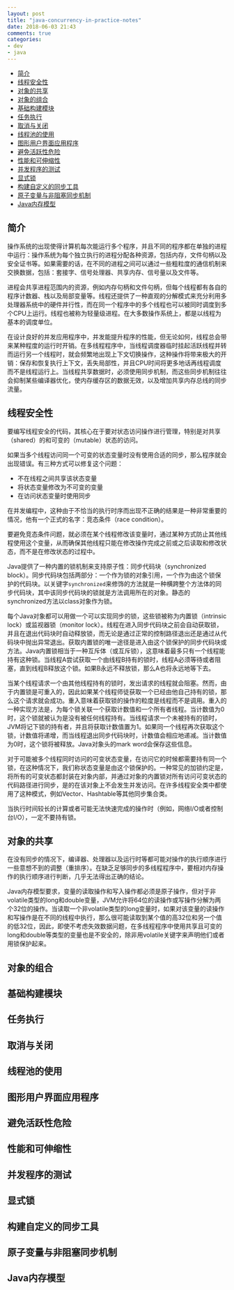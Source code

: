 ```yaml
---
layout: post
title: "java-concurrency-in-practice-notes"
date: 2018-06-03 21:43
comments: true
categories: 
- dev
- java
---
```

* [简介](#ch01)
* [线程安全性](#ch02)
* [对象的共享](#ch03)
* [对象的组合](#ch04)
* [基础构建模块](#ch05)
* [任务执行](#ch06)
* [取消与关闭](#ch07)
* [线程池的使用](#ch08)
* [图形用户界面应用程序](#ch09)
* [避免活跃性危险](#ch10)
* [性能和可伸缩性](#ch11)
* [并发程序的测试](#ch12)
* [显式锁](#ch13)
* [构建自定义的同步工具](#ch14)
* [原子变量与非阻塞同步机制](#ch15)
* [Java内存模型](#ch16)

<!-- more -->

<h2 id="ch01">简介</h2>
操作系统的出现使得计算机每次能运行多个程序，并且不同的程序都在单独的进程中运行：操作系统为每个独立执行的进程分配各种资源，包括内存，文件句柄以及安全证书等。如果需要的话，在不同的进程之间可以通过一些粗粒度的通信机制来交换数据，包括：套接字、信号处理器、共享内存、信号量以及文件等。

进程会共享进程范围内的资源，例如内存句柄和文件句柄，但每个线程都有各自的程序计数器、栈以及局部变量等。线程还提供了一种直观的分解模式来充分利用多处理器系统中的硬件并行性，而在同一个程序中的多个线程也可以被同时调度到多个CPU上运行。线程也被称为轻量级进程。在大多数操作系统上，都是以线程为基本的调度单位。

在设计良好的并发应用程序中，并发能提升程序的性能，但无论如何，线程总会带来某种程度的运行时开销。在多线程程序中，当线程调度器临时挂起活跃线程并转而运行另一个线程时，就会频繁地出现上下文切换操作，这种操作将带来极大的开销：保存和恢复执行上下文，丢失局部性，并且CPU时间将更多地话再线程调度而不是线程运行上。当线程共享数据时，必须使用同步机制，而这些同步机制往往会抑制某些编译器优化，使内存缓存区的数据无效，以及增加共享内存总线的同步流量。

<h2 id="ch02">线程安全性</h2>
要编写线程安全的代码，其核心在于要对状态访问操作进行管理，特别是对共享（shared）的和可变的（mutable）状态的访问。

如果当多个线程访问同一个可变的状态变量时没有使用合适的同步，那么程序就会出现错误。有三种方式可以修复这个问题：

+ 不在线程之间共享该状态变量
+ 将状态变量修改为不可变的变量
+ 在访问状态变量时使用同步

在并发编程中，这种由于不恰当的执行时序而出现不正确的结果是一种非常重要的情况，他有一个正式的名字：竞态条件（race condition）。

要避免竞态条件问题，就必须在某个线程修改该变量时，通过某种方式防止其他线程使用这个变量，从而确保其他线程只能在修改操作完成之前或之后读取和修改状态，而不是在修改状态的过程中。

Java提供了一种内置的锁机制来支持原子性：同步代码块（synchronized block）。同步代码块包括两部分：一个作为锁的对象引用，一个作为由这个锁保护的代码块。以关键字``synchronized``来修饰的方法就是一种横跨整个方法体的同步代码块，其中该同步代码块的锁就是方法调用所在的对象。静态的synchronized方法以class对象作为锁。

每个Java对象都可以用做一个可以实现同步的锁，这些锁被称为内置锁（intrinsic lock）或监视器锁（monitor lock）。线程在进入同步代码块之前会自动获取锁，并且在退出代码块时自动释放锁，而无论是通过正常的控制路径退出还是通过从代码块中抛出异常退出。获取内置锁的唯一途径是进入由这个锁保护的同步代码块或方法。Java内置锁相当于一种互斥体（或互斥锁），这意味着最多只有一个线程能持有这种锁。当线程A尝试获取一个由线程B持有的锁时，线程A必须等待或者阻塞，直到线程B释放这个锁。如果B永远不释放锁，那么A也将永远地等下去。

当某个线程请求一个由其他线程持有的锁时，发出请求的线程就会阻塞。然而，由于内置锁是可重入的，因此如果某个线程师徒获取一个已经由他自己持有的锁，那么这个请求就会成功。重入意味着获取锁的操作的粒度是线程而不是调用。重入的一种实现方法是，为每个锁关联一个获取计数值和一个所有者线程。当计数值为0时，这个锁就被认为是没有被任何线程持有。当线程请求一个未被持有的锁时，JVM将记下锁的持有者，并且将获取计数值置为1。如果同一个线程再次获取这个锁，计数值将递增，而当线程退出同步代码块时，计数值会相应地递减。当计数值为0时，这个锁将被释放。Java对象头的mark word会保存这些信息。

对于可能被多个线程同时访问的可变状态变量，在访问它的时候都需要持有同一个锁，在这种情况下，我们称状态变量是由这个锁保护的。一种常见的加锁约定是，将所有的可变状态都封装在对象内部，并通过对象的内置锁对所有访问可变状态的代码路径进行同步，是的在该对象上不会发生并发访问。在许多线程安全类中都使用了这种模式，例如Vector、Hashtable等其他同步集合类。

当执行时间较长的计算或者可能无法快速完成的操作时（例如，网络I/O或者控制台I/O），一定不要持有锁。

<h2 id="ch03">对象的共享</h2>
在没有同步的情况下，编译器、处理器以及运行时等都可能对操作的执行顺序进行一些意想不到的调整（重排序）。在缺乏足够同步的多线程程序中，要相对内存操作的执行顺序进行判断，几乎无法得出正确的结论。

Java内存模型要求，变量的读取操作和写入操作都必须是原子操作，但对于非volatile类型的long和double变量，JVM允许将64位的读操作或写操作分解为两个32位的操作。当读取一个非volatile类型的long变量时，如果对该变量的读操作和写操作是在不同的线程中执行，那么很可能读取到某个值的高32位和另一个值的低32位，因此，即使不考虑失效数据问题，在多线程程序中使用共享且可变的long和double等类型的变量也是不安全的，除非用volatile关键字来声明他们或者用锁保护起来。
<h2 id="ch04">对象的组合</h2>
<h2 id="ch05">基础构建模块</h2>
<h2 id="ch06">任务执行</h2>
<h2 id="ch07">取消与关闭</h2>
<h2 id="ch08">线程池的使用</h2>
<h2 id="ch09">图形用户界面应用程序</h2>
<h2 id="ch10">避免活跃性危险</h2>
<h2 id="ch11">性能和可伸缩性</h2>
<h2 id="ch12">并发程序的测试</h2>
<h2 id="ch13">显式锁</h2>
<h2 id="ch14">构建自定义的同步工具</h2>
<h2 id="ch15">原子变量与非阻塞同步机制</h2>
<h2 id="ch16">Java内存模型</h2>
